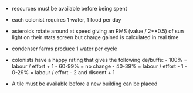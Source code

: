 - 	resources must be available before being spent

- 	each colonist requires 1 water, 1 food per day

- 	asteroids rotate around at speed giving an RMS (value / 2**0.5) of sun light on their stats screen
	but charge gained is calculated in real time

-	condenser farms produce 1 water per cycle

-	colonists have a happy rating that gives the following de/buffs:
		- 100% = labour / effort + 1
		- 60-99% = no change
		- 40-39% = labour / effort - 1
		- 0-29% = labour / effort - 2 and discent + 1

- A tile must be available before a new building can be placed
